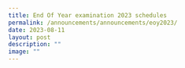 ```yaml
---
title: End Of Year examination 2023 schedules
permalink: /announcements/announcements/eoy2023/
date: 2023-08-11
layout: post
description: ""
image: ""
---
```

